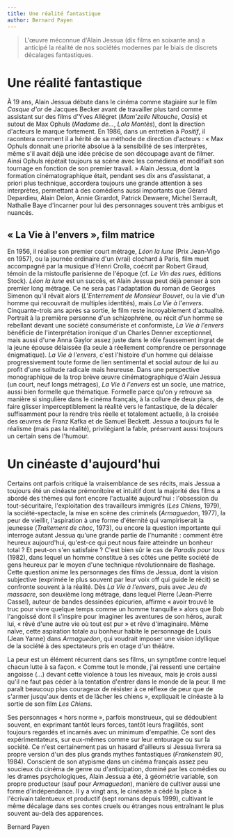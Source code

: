 ```yaml
---
title: Une réalité fantastique
author: Bernard Payen
---
```


> L'œuvre méconnue d'Alain Jessua (dix films en soixante ans) a anticipé la réalité de nos sociétés modernes par le biais de discrets décalages fantastiques.

# Une réalité fantastique

À 19 ans, Alain Jessua débute dans le cinéma comme stagiaire sur le film _Casque d'or_ de Jacques Becker avant de travailler plus tard comme assistant sur des films d'Yves Allégret (_Mam'zelle Nitouche_, _Oasis_) et sutout de Max Ophuls (_Madame de..._, _Lola Montès_), dont la direction d'acteurs le marque fortement. En 1986, dans un entretien à _Positif_, il racontera comment il a hérité de sa méthode de direction d'acteurs : « Max Ophuls donnait une priorité absolue à la sensibilité de ses interprètes, même s'il avait déjà une idée précise de son découpage avant de filmer. Ainsi Ophuls répétait toujours sa scène avec les comédiens et modifiait son tournage en fonction de son premier travail. » Alain Jessua, dont la formation cinématographique était, pendant ses dix ans d'assistanat, a priori plus technique, accordera toujours une grande attention à ses interprètes, permettant à des comédiens aussi importants que Gérard Depardieu, Alain Delon, Annie Girardot, Patrick Dewaere, Michel Serrault, Nathalie Baye d'incarner pour lui des personnages souvent très ambigus et nuancés.

## « La Vie à l'envers », film matrice

En 1956, il réalise son premier court métrage, _Léon la lune_ (Prix Jean-Vigo en 1957), ou la journée ordinaire d'un (vrai) clochard à Paris, film muet accompagné par la musique d'Henri Crolla, coécrit par Robert Giraud, témoin de la mistoufle parisienne de l'époque (cf. _Le Vin des rues_, éditions Stock). _Léon la lune_ est un succès, et Alain Jessua peut déjà penser à son premier long métrage. Ce ne sera pas l'adaptation du roman de Georges Simenon qu'il rêvait alors (_L'Enterrement de Monsieur Bouvet_, ou la vie d'un homme qui recouvrait de multiples identités), mais _La Vie à l'envers_. Cinquante-trois ans après sa sortie, le film reste incroyablement d'actualité. Portrait à la première personne d'un schizophrène, ou récit d'un homme se rebellant devant une société consumériste et conformiste, _La Vie à l'envers_ bénéficie de l'interprétation ironique d'un Charles Denner exceptionnel, mais aussi d'une Anna Gaylor assez juste dans le rôle faussement ingrat de la jeune épouse délaissée (la seule à réellement comprendre ce personnage énigmatique). _La Vie à l'envers_, c'est l'histoire d'un homme qui délaisse progressivement toute forme de lien sentimental et social autour de lui au profit d'une solitude radicale mais heureuse. Dans une perspective monographique de la trop brève œuvre cinématographique d'Alain Jessua (un court, neuf longs métrages), _La Vie à l'envers_ est un socle, une matrice, aussi bien formelle que thématique. Formelle parce qu'on y retrouve sa manière si singulière dans le cinéma français, à la collure de deux plans, de faire glisser imperceptiblement la réalité vers le fantastique, de la décaler suffisamment pour la rendre très réelle et totalement actuelle, à la croisée des œuvres de Franz Kafka et de Samuel Beckett. Jessua a toujours fui le réalisme (mais pas la réalité), privilégiant la fable, préservant aussi toujours un certain sens de l'humour.

# Un cinéaste d'aujourd'hui

Certains ont parfois critiqué la vraisemblance de ses récits, mais Jessua a toujours été un cinéaste prémonitoire et intuitif dont la majorité des films a abordé des thèmes qui font encore l'actualité aujourd'hui : l'obsession du tout-sécuritaire, l'exploitation des travailleurs immigrés (_Les Chiens_, 1979), la société-spectacle, la mise en scène des criminels (_Armaguedon_, 1977), la peur de vieillir, l'aspiration à une forme d'éternité qui vampiriserait la jeunesse (_Traitement de choc_, 1973), ou encore la question importante qui interroge autant Jessua qu'une grande partie de l'humanité : comment être heureux aujourd'hui, qu'est-ce qui peut nous faire atteindre un bonheur total ? Et peut-on s'en satisfaire ? C'est bien sûr le cas de _Paradis pour tous_ (1982), dans lequel un homme constitue à ses côtés une petite société de gens heureux par le moyen d'une technique révolutionnaire de flashage. Cette question anime les personnages des films de Jessua, dont la vision subjective (exprimée le plus souvent par leur voix off qui guide le récit) se confronte souvent à la réalité. Dès _La Vie à l'envers_, puis avec _Jeu de massacre_, son deuxième long métrage, dans lequel Pierre (Jean-Pierre Cassel), auteur de bandes dessinées épicurien, affirme « avoir trouvé le truc pour vivre quelque temps comme un homme tranquille » alors que Bob l'angoissé dont il s'inspire pour imaginer les aventures de son héros, aurait lui, « rêvé d'une autre vie où tout est pur » et rêve d'imaginaire. Même naïve, cette aspiration totale au bonheur habite le personnage de Louis (Jean Yanne) dans _Armaguedon_, qui voudrait imposer une vision idyllique de la société à des spectateurs pris en otage d'un théâtre.

La peur est un élément récurrent dans ses films, un symptôme contre lequel chacun lutte à sa façon. « Comme tout le monde, j'ai ressenti une certaine angoisse (...) devant cette violence à tous les niveaux, mais je crois aussi qu'il ne faut pas céder à la tentation d'entrer dans le monde de la peur. Il me paraît beaucoup plus courageux de résister à ce réflexe de peur que de s'armer jusqu'aux dents et de lâcher les chiens », expliquait le cinéaste à la sortie de son film _Les Chiens_.

Ses personnages « hors norme », parfois monstrueux, qui se dédoublent souvent, en exprimant tantôt leurs forces, tantôt leurs fragilités, sont toujours regardés et incarnés avec un minimum d'empathie. Ce sont des expérimentateurs, sur eux-mêmes comme sur leur entourage ou sur la société. Ce n'est certainement pas un hasard d'ailleurs si Jessua livrera sa propre version d'un des plus grands mythes fantastiques (_Frankenstein 90_, 1984). Conscient de son atypisme dans un cinéma français assez peu soucieux du cinéma de genre ou d'anticipation, dominé par les comédies ou les drames psychologiques, Alain Jessua a été, à géométrie variable, son propre producteur (sauf pour _Armaguedon_), manière de cultiver aussi une forme d'indépendance. Il y a vingt ans, le cinéaste a cédé la place à l'écrivain talentueux et productif (sept romans depuis 1999), cultivant le même décalage dans ses contes cruels ou étranges nous entraînant le plus souvent au-delà des apparences.

Bernard Payen
